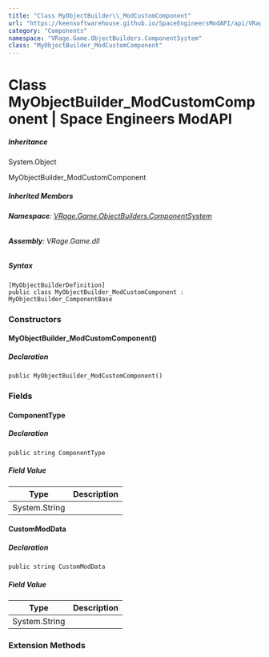 ```yaml
---
title: "Class MyObjectBuilder\\_ModCustomComponent"
url: "https://keensoftwarehouse.github.io/SpaceEngineersModAPI/api/VRage.Game.ObjectBuilders.ComponentSystem.MyObjectBuilder_ModCustomComponent.html"
category: "Components"
namespace: "VRage.Game.ObjectBuilders.ComponentSystem"
class: "MyObjectBuilder_ModCustomComponent"
---
```


# Class MyObjectBuilder\_ModCustomComponent | Space Engineers ModAPI

##### Inheritance

System.Object

MyObjectBuilder\_ModCustomComponent

##### Inherited Members

###### **Namespace**: [VRage.Game.ObjectBuilders.ComponentSystem](https://keensoftwarehouse.github.io/SpaceEngineersModAPI/api/VRage.Game.ObjectBuilders.ComponentSystem.html)

###### **Assembly**: VRage.Game.dll

##### Syntax

```
[MyObjectBuilderDefinition]
public class MyObjectBuilder_ModCustomComponent : MyObjectBuilder_ComponentBase
```

### Constructors

#### MyObjectBuilder\_ModCustomComponent()

##### Declaration

```
public MyObjectBuilder_ModCustomComponent()
```

### Fields

#### ComponentType

##### Declaration

```
public string ComponentType
```

##### Field Value

| Type | Description |
| --- | --- |
| System.String |     |

#### CustomModData

##### Declaration

```
public string CustomModData
```

##### Field Value

| Type | Description |
| --- | --- |
| System.String |     |

### Extension Methods